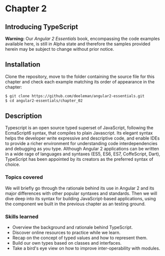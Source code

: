 # Chapter 2
## Introducing TypeScript

**Warning:** Our *Angular 2 Essentials* book, encompassing the code examples available here, is still in Alpha state and therefore the samples provided herein may be subject to change without prior notice.

## Installation

Clone the repository, move to the folder containing the source file for this chapter and check each example matching its order of appearance in the chapter:

```bash
$ git clone https://github.com/deeleman/angular2-essentials.git
$ cd angular2-essentials/chapter_02
```

## Description

Typescript is an open source typed superset of JavaScript, following the EcmaScript6 syntax, that compiles to plain Javascript. Its elegant syntax helps the developer write expressive and descriptive code, and enable IDEs to provide a richer environment for understanding code interdependencies and debugging as you type. Although Angular 2 applications can be written in a wide rage of languages and syntaxes (ES5, ES6, ES7, CoffeScript, Dart), TypeScript has been appointed by its creators as the preferred syntax of choice.

### Topics covered

We will briefly go through the rationale behind its use in Angular 2 and its major differences with other popular syntaxes and standards. Then we will dive deep into its syntax for building JavaScript-based applications, using the component we built in the previous chapter as an testing ground.

### Skills learned

* Overview the background and rationale behind TypeScript.
* Discover online resources to practice while we learn.
* Recap on the concept of typed values and how to represent them.
* Build our own types based on classes and interfaces.
* Take a bird's eye view on how to improve inter-operability with modules.
